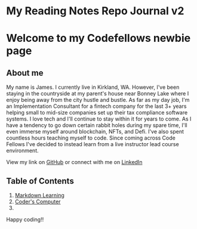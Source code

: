 # My Reading Notes Repo Journal v2 

# Welcome to my Codefellows newbie page


## About me
My name is James. I currently live in Kirkland, WA. However, I've been staying in the countryside at my parent's house near Bonney Lake where I enjoy being away from the city hustle and bustle. As far as my day job, I'm an Implementation Consultant for a fintech company for the last 3+ years helping small to mid-size companies set up their tax compliance software systems. I love tech and I'll continue to stay within it for years to come. As I have a tendency to go down certain rabbit holes during my spare time, I'll even immerse myself around blockchain, NFTs, and Defi. I've also spent countless hours teaching myself to code. Since coming across Code Fellows I've decided to instead learn from a live instructor lead course environment.


View my link on [GitHub](https://github.com/jabuan0910) or connect with me on [LinkedIn](https://www.linkedin.com/in/jabuan/)

## Table of Contents

1. [Markdown Learning](markdownlearning.md)
2. [Coder's Computer](coderscomputer.md)
3.


Happy coding!!
